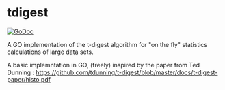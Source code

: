 # tdigest

[![GoDoc](https://godoc.org/github.com/xavier268/tdigest?status.svg)](https://godoc.org/github.com/xavier268/tdigest)

A GO implementation of the t-digest algorithm for "on the fly" statistics calculations of large data sets.

A basic implemntation in GO, (freely) inspired by the paper from Ted Dunning : <https://github.com/tdunning/t-digest/blob/master/docs/t-digest-paper/histo.pdf>
